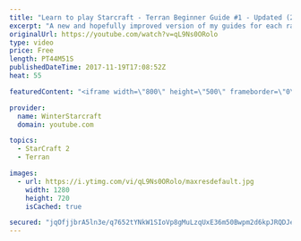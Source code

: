 ```yaml
---
title: "Learn to play Starcraft - Terran Beginner Guide #1 - Updated (2017 LOTV)"
excerpt: "A new and hopefully improved version of my guides for each race where I go over as many basics as possible while doing it live :)  I strongly believe that a super structured guide style is not very helpful compared to watching/playing the game actively.  Feedback is greatly appreciated. -- Watch live"
originalUrl: https://youtube.com/watch?v=qL9Ns0ORolo
type: video
price: Free
length: PT44M51S
publishedDateTime: 2017-11-19T17:08:52Z
heat: 55

featuredContent: "<iframe width=\"800\" height=\"500\" frameborder=\"0\" src=\"https://www.youtube.com/embed/qL9Ns0ORolo\" allow=\"accelerometer; autoplay; encrypted-media; gyroscope; picture-in-picture\" allowfullscreen></iframe>"

provider:
  name: WinterStarcraft
  domain: youtube.com

topics:
  - StarCraft 2
  - Terran

images:
  - url: https://i.ytimg.com/vi/qL9Ns0ORolo/maxresdefault.jpg
    width: 1280
    height: 720
    isCached: true

secured: "jqOfjjbrA5ln3e/q7652tYNkW1SIoVp8gMuLzqUxE36m50Bwpm2d6kpJRQDJeS55EcHVSX+5NGkuoWvwI4393zz05noPCDg0W0e6WkCjy12yVSWjqJqWOa1SUBwupd4aZbuoBLILb4tcgOZPXvOdIdHKMEp+UrqynoMx5MAYXdsv0d+3BZkQwPhq+65r8wQBhLtn+EkYv6V5vewBnorSgRCJ0UMYFrTcUcnYe/ydczUSa5alF7z0o1/cd30fZADM3PDNyyF0SCiTl3IJ1ihktuIAcplscBBBeOrxqA/VzcZ4jM5myCN6xLPLIXCw0HVxnrujBLcXEdtdFbtJBirB+M2F8RdZpnuMW//00VTXFLwAWuBGLMXnLpS4islbQ0TwAzTwxOOFg292Yb2Rz0Z3hllsMV9rIOeyHT9aYTHR1nmADdWeEst0DcjTfPYUau65;GJMgck6kKyVl5VPXijE37w=="
---
```


